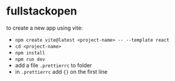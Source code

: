 # fullstackopen

to create a new app using vite:

- `npm create vite@latest <project-name> -- --template react`
- `cd <project-name>`
- `npm install`
- `npm run dev`
- add a file `.prettierrc` to folder
- in `.prettierrc` add `{}` on the first line
